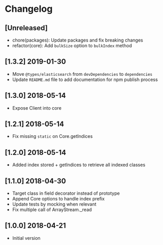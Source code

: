 # Changelog

## [Unreleased]
- chore(packages): Update packages and fix breaking changes
- refactor(core): Add `bulkSize` option to `bulkIndex` method

## [1.3.2] 2019-01-30

- Move `@types/elasticsearch` from `devDependencies` to `dependencies`
- Update `README.md` file to add documentation for npm publish process

## [1.3.0] 2018-05-14

- Expose Client into core

## [1.2.1] 2018-05-14

- Fix missing `static` on Core.getIndices

## [1.2.0] 2018-05-14

- Added index stored + getIndices to retrieve all indexed classes

## [1.1.0] 2018-04-30

- Target class in field decorator instead of prototype
- Append Core options to handle index prefix
- Update tests by mocking when relevant
- Fix multiple call of ArrayStream._read

## [1.0.0] 2018-04-21

- Initial version
